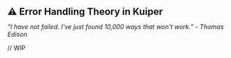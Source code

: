 <h2 style="margin:0; line-height:1.1;">⚠️ Error Handling Theory in Kuiper</h2>

*“I have not failed. I've just found 10,000 ways that won't work.” - Thomas Edison* 

// WIP